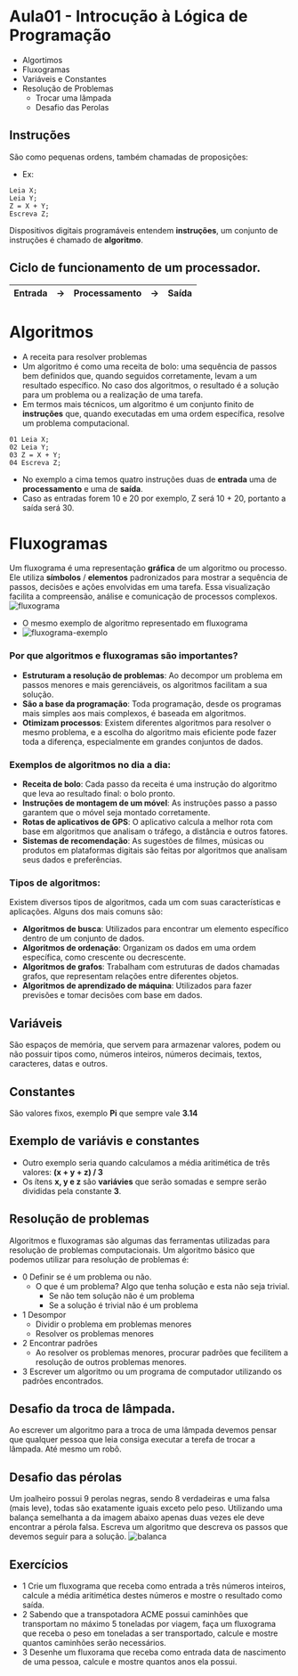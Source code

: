 # Aula01 - Introcução à Lógica de Programação
- Algortimos
- Fluxogramas
- Variáveis e Constantes
- Resolução de Problemas
    - Trocar uma lâmpada
    - Desafio das Perolas

## Instruções
São como pequenas ordens, também chamadas de proposições:
- Ex:
```
Leia X;
Leia Y;
Z = X + Y;
Escreva Z;
```
Dispositivos digitais programáveis entendem **instruções**, um conjunto de instruções é chamado de **algoritmo**.

## Ciclo de funcionamento de um processador.
|Entrada|->|Processamento|->|Saída|
|-|-|-|-|-|

# Algoritmos
-  A receita para resolver problemas
- Um algoritmo é como uma receita de bolo: uma sequência de passos bem definidos que, quando seguidos corretamente, levam a um resultado específico. No caso dos algoritmos, o resultado é a solução para um problema ou a realização de uma tarefa.
- Em termos mais técnicos, um algoritmo é um conjunto finito de **instruções** que, quando executadas em uma ordem específica, resolve um problema computacional.
```
01 Leia X;
02 Leia Y;
03 Z = X + Y;
04 Escreva Z;
```
- No exemplo a cima temos quatro instruções duas de **entrada** uma de **processamento** e uma de **saída**.
- Caso as entradas forem 10 e 20 por exemplo, Z será 10 + 20, portanto a saída será 30.

# Fluxogramas
Um fluxograma é uma representação **gráfica** de um algoritmo ou processo. Ele utiliza **símbolos** / **elementos** padronizados para mostrar a sequência de passos, decisões e ações envolvidas em uma tarefa. Essa visualização facilita a compreensão, análise e comunicação de processos complexos.
![fluxograma](./fluxograma.png)
- O mesmo exemplo de algoritmo representado em fluxograma
- ![fluxograma-exemplo](./fluxograma-exemplo.png)

### Por que algoritmos e fluxogramas são importantes?
- **Estruturam a resolução de problemas**: Ao decompor um problema em passos menores e mais gerenciáveis, os algoritmos facilitam a sua solução.
- **São a base da programação**: Toda programação, desde os programas mais simples aos mais complexos, é baseada em algoritmos.
- **Otimizam processos**: Existem diferentes algoritmos para resolver o mesmo problema, e a escolha do algoritmo mais eficiente pode fazer toda a diferença, especialmente em grandes conjuntos de dados.
### Exemplos de algoritmos no dia a dia:
- **Receita de bolo**: Cada passo da receita é uma instrução do algoritmo que leva ao resultado final: o bolo pronto.
- **Instruções de montagem de um móvel**: As instruções passo a passo garantem que o móvel seja montado corretamente.
- **Rotas de aplicativos de GPS**: O aplicativo calcula a melhor rota com base em algoritmos que analisam o tráfego, a distância e outros fatores.
- **Sistemas de recomendação**: As sugestões de filmes, músicas ou produtos em plataformas digitais são feitas por algoritmos que analisam seus dados e preferências.
### Tipos de algoritmos:
Existem diversos tipos de algoritmos, cada um com suas características e aplicações. Alguns dos mais comuns são:

- **Algoritmos de busca**: Utilizados para encontrar um elemento específico dentro de um conjunto de dados.
- **Algoritmos de ordenação**: Organizam os dados em uma ordem específica, como crescente ou decrescente.
- **Algoritmos de grafos**: Trabalham com estruturas de dados chamadas grafos, que representam relações entre diferentes objetos.
- **Algoritmos de aprendizado de máquina**: Utilizados para fazer previsões e tomar decisões com base em dados.

## Variáveis
São espaços de memória, que servem para armazenar valores, podem ou não possuir tipos como, números inteiros, números decimais, textos, caracteres, datas e outros.

## Constantes
São valores fixos, exemplo **Pi** que sempre vale **3.14**

## Exemplo de variávis e constantes
- Outro exemplo seria quando calculamos a média aritimética de três valores: **(x + y + z) / 3**
- Os ítens **x, y e z** são **variávies** que serão somadas e sempre serão divididas pela constante **3**.

## Resolução de problemas
Algoritmos e fluxogramas são algumas das ferramentas utilizadas para resolução de problemas computacionais.
Um algoritmo básico que podemos utilizar para resolução de problemas é:

- 0 Definir se é um problema ou não.
    - O que é um problema? Algo que tenha solução e esta não seja trivial.
        - Se não tem solução não é um problema
        - Se a solução é trivial não é um problema
- 1 Desompor
    - Dividir o problema em problemas menores
    - Resolver os problemas menores
- 2 Encontrar padrões
    - Ao resolver os problemas menores, procurar padrões que fecilitem a resolução de outros problemas menores.
- 3 Escrever um algoritmo ou um programa de computador utilizando os padrões encontrados.

## Desafio da troca de lâmpada.
Ao escrever um algoritmo para a troca de uma lâmpada devemos pensar que qualquer pessoa que leia consiga executar a terefa de trocar a lâmpada. Até mesmo um robô.

## Desafio das pérolas
Um joalheiro possui 9 perolas negras, sendo 8 verdadeiras e uma falsa (mais leve), todas são exatamente iguais exceto pelo peso.
Utilizando uma balança semelhanta a da imagem abaixo apenas duas vezes ele deve encontrar a pérola falsa. Escreva um algoritmo que descreva os passos que devemos seguir para a solução.
![balanca](./balanca.png)

## Exercícios
- 1 Crie um fluxograma que receba como entrada a três números inteiros, calcule a média aritimética destes números e mostre o resultado como saída.
- 2 Sabendo que a transpotadora ACME possui caminhões que transportam no máximo 5 toneladas por viagem, faça um fluxograma que receba o peso em toneladas a ser transportado, calcule e mostre quantos caminhões serão necessários.
- 3 Desenhe um fluxorama que receba como entrada data de nascimento de uma pessoa, calcule e mostre quantos anos ela possui.

